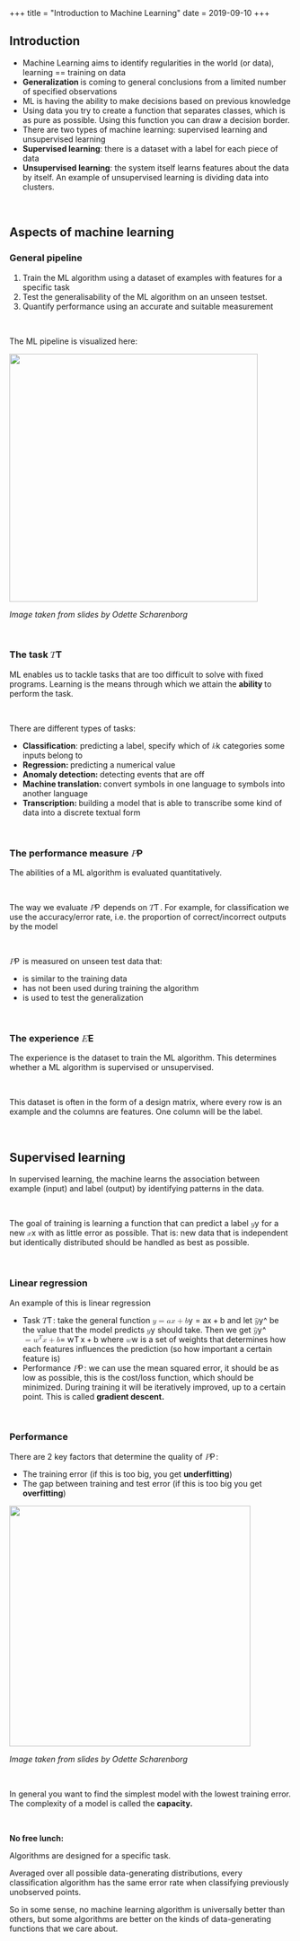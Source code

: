 +++
title = "Introduction to Machine Learning"
date = 2019-09-10
+++
<h2 id="introduction">Introduction</h2><ul><li>Machine Learning aims to identify regularities in the world (or data), learning == training on data</li><li><strong>Generalization </strong>is coming to general conclusions from a limited number of specified observations</li><li>ML is having the ability to make decisions based on previous knowledge</li><li>Using data you try to create a function that separates classes, which is as pure as possible. Using this function you can draw a decision border.</li><li>There are two types of machine learning: supervised learning and unsupervised learning</li><li class="ql-indent-1"><strong>Supervised learning</strong>: there is a dataset with a label for each piece of data</li><li class="ql-indent-1"><strong>Unsupervised learning</strong>: the system itself learns features about the data by itself. An example of unsupervised learning is dividing data into clusters.</li></ul><p><br></p><h2 id="aspects-of-machine-learning">Aspects of machine learning</h2><h3 id="general-pipeline">General pipeline</h3><ol><li>Train the ML algorithm using a dataset of examples with features for a specific task</li><li>Test the generalisability of the ML algorithm on an unseen testset.</li><li>Quantify performance using an accurate and suitable measurement</li></ol><p><br></p><p>The ML pipeline is visualized here:</p><p><img src="https://i.imgur.com/qezOQp4.png" width="442"></p><p><em>Image taken from slides by Odette Scharenborg</em></p><p><br></p><h3 id="the-task-﻿ttt﻿-">The task <span class="ql-formula" data-value="T">﻿<span contenteditable="false"><span class="katex"><span class="katex-mathml"><math><semantics><mrow><mi>T</mi></mrow><annotation encoding="application/x-tex">T</annotation></semantics></math></span><span class="katex-html" aria-hidden="true"><span class="base"><span class="strut" style="height: 0.68333em; vertical-align: 0em;"></span><span style="margin-right: 0.13889em;" class="mord mathdefault">T</span></span></span></span></span>﻿</span> </h3><p>ML enables us to tackle tasks that are too difficult to solve with fixed programs. Learning is the means through which we attain the <strong>ability </strong>to perform the task.</p><p><br></p><p>There are different types of tasks:</p><ul><li><strong>Classification</strong>: predicting a label, specify which of <span class="ql-formula" data-value="k">﻿<span contenteditable="false"><span class="katex"><span class="katex-mathml"><math><semantics><mrow><mi>k</mi></mrow><annotation encoding="application/x-tex">k</annotation></semantics></math></span><span class="katex-html" aria-hidden="true"><span class="base"><span class="strut" style="height: 0.69444em; vertical-align: 0em;"></span><span style="margin-right: 0.03148em;" class="mord mathdefault">k</span></span></span></span></span>﻿</span> categories some inputs belong to</li><li><strong>Regression: </strong>predicting a numerical value</li><li><strong>Anomaly detection: </strong>detecting events that are off</li><li><strong>Machine translation: </strong>convert symbols in one language to symbols into another language</li><li><strong>Transcription: </strong>building a model that is able to transcribe some kind of data into a discrete textual form</li></ul><p><br></p><h3 id="the-performance-measure-﻿ppp﻿-">The performance measure <span class="ql-formula" data-value="P">﻿<span contenteditable="false"><span class="katex"><span class="katex-mathml"><math><semantics><mrow><mi>P</mi></mrow><annotation encoding="application/x-tex">P</annotation></semantics></math></span><span class="katex-html" aria-hidden="true"><span class="base"><span class="strut" style="height: 0.68333em; vertical-align: 0em;"></span><span style="margin-right: 0.13889em;" class="mord mathdefault">P</span></span></span></span></span>﻿</span> </h3><p>The abilities of a ML algorithm is evaluated quantitatively.</p><p><br></p><p>The way we evaluate <span class="ql-formula" data-value="P">﻿<span contenteditable="false"><span class="katex"><span class="katex-mathml"><math><semantics><mrow><mi>P</mi></mrow><annotation encoding="application/x-tex">P</annotation></semantics></math></span><span class="katex-html" aria-hidden="true"><span class="base"><span class="strut" style="height: 0.68333em; vertical-align: 0em;"></span><span style="margin-right: 0.13889em;" class="mord mathdefault">P</span></span></span></span></span>﻿</span> depends on <span class="ql-formula" data-value="T">﻿<span contenteditable="false"><span class="katex"><span class="katex-mathml"><math><semantics><mrow><mi>T</mi></mrow><annotation encoding="application/x-tex">T</annotation></semantics></math></span><span class="katex-html" aria-hidden="true"><span class="base"><span class="strut" style="height: 0.68333em; vertical-align: 0em;"></span><span style="margin-right: 0.13889em;" class="mord mathdefault">T</span></span></span></span></span>﻿</span>. For example, for classification we use the accuracy/error rate, i.e. the proportion of correct/incorrect outputs by the model</p><p><br></p><p><span class="ql-formula" data-value="P">﻿<span contenteditable="false"><span class="katex"><span class="katex-mathml"><math><semantics><mrow><mi>P</mi></mrow><annotation encoding="application/x-tex">P</annotation></semantics></math></span><span class="katex-html" aria-hidden="true"><span class="base"><span class="strut" style="height: 0.68333em; vertical-align: 0em;"></span><span style="margin-right: 0.13889em;" class="mord mathdefault">P</span></span></span></span></span>﻿</span> is measured on unseen test data that:</p><ul><li>is similar to the training data</li><li>has not been used during training the algorithm</li><li>is used to test the generalization</li></ul><p><br></p><h3 id="the-experience-﻿eee﻿-">The experience <span class="ql-formula" data-value="E">﻿<span contenteditable="false"><span class="katex"><span class="katex-mathml"><math><semantics><mrow><mi>E</mi></mrow><annotation encoding="application/x-tex">E</annotation></semantics></math></span><span class="katex-html" aria-hidden="true"><span class="base"><span class="strut" style="height: 0.68333em; vertical-align: 0em;"></span><span style="margin-right: 0.05764em;" class="mord mathdefault">E</span></span></span></span></span>﻿</span> </h3><p>The experience is the dataset to train the ML algorithm. This determines whether a ML algorithm is supervised or unsupervised.</p><p><br></p><p>This dataset is often in the form of a design matrix, where every row is an example and the columns are features. One column will be the label.</p><p><br></p><h2 id="supervised-learning">Supervised learning</h2><p>In supervised learning, the machine learns the association between example (input) and label (output) by identifying patterns in the data. </p><p><br></p><p>The goal of training is learning a function that can predict a label <span class="ql-formula" data-value="y">﻿<span contenteditable="false"><span class="katex"><span class="katex-mathml"><math><semantics><mrow><mi>y</mi></mrow><annotation encoding="application/x-tex">y</annotation></semantics></math></span><span class="katex-html" aria-hidden="true"><span class="base"><span class="strut" style="height: 0.625em; vertical-align: -0.19444em;"></span><span style="margin-right: 0.03588em;" class="mord mathdefault">y</span></span></span></span></span>﻿</span> for a new <span class="ql-formula" data-value="x">﻿<span contenteditable="false"><span class="katex"><span class="katex-mathml"><math><semantics><mrow><mi>x</mi></mrow><annotation encoding="application/x-tex">x</annotation></semantics></math></span><span class="katex-html" aria-hidden="true"><span class="base"><span class="strut" style="height: 0.43056em; vertical-align: 0em;"></span><span class="mord mathdefault">x</span></span></span></span></span>﻿</span> with as little error as possible. That is: new data that is independent but identically distributed should be handled as best as possible.</p><p><br></p><h3 id="linear-regression">Linear regression</h3><p>An example of this is linear regression</p><ul><li>Task <span class="ql-formula" data-value="T">﻿<span contenteditable="false"><span class="katex"><span class="katex-mathml"><math><semantics><mrow><mi>T</mi></mrow><annotation encoding="application/x-tex">T</annotation></semantics></math></span><span class="katex-html" aria-hidden="true"><span class="base"><span class="strut" style="height: 0.68333em; vertical-align: 0em;"></span><span style="margin-right: 0.13889em;" class="mord mathdefault">T</span></span></span></span></span>﻿</span>: take the general function <span class="ql-formula" data-value="y=ax+b">﻿<span contenteditable="false"><span class="katex"><span class="katex-mathml"><math><semantics><mrow><mi>y</mi><mo>=</mo><mi>a</mi><mi>x</mi><mo>+</mo><mi>b</mi></mrow><annotation encoding="application/x-tex">y=ax+b</annotation></semantics></math></span><span class="katex-html" aria-hidden="true"><span class="base"><span class="strut" style="height: 0.625em; vertical-align: -0.19444em;"></span><span style="margin-right: 0.03588em;" class="mord mathdefault">y</span><span class="mspace" style="margin-right: 0.2777777777777778em;"></span><span class="mrel">=</span><span class="mspace" style="margin-right: 0.2777777777777778em;"></span></span><span class="base"><span class="strut" style="height: 0.66666em; vertical-align: -0.08333em;"></span><span class="mord mathdefault">a</span><span class="mord mathdefault">x</span><span class="mspace" style="margin-right: 0.2222222222222222em;"></span><span class="mbin">+</span><span class="mspace" style="margin-right: 0.2222222222222222em;"></span></span><span class="base"><span class="strut" style="height: 0.69444em; vertical-align: 0em;"></span><span class="mord mathdefault">b</span></span></span></span></span>﻿</span> and let <span class="ql-formula" data-value="\hat{y}">﻿<span contenteditable="false"><span class="katex"><span class="katex-mathml"><math><semantics><mrow><mover accent="true"><mi>y</mi><mo>^</mo></mover></mrow><annotation encoding="application/x-tex">\hat{y}</annotation></semantics></math></span><span class="katex-html" aria-hidden="true"><span class="base"><span class="strut" style="height: 0.8888799999999999em; vertical-align: -0.19444em;"></span><span class="mord accent"><span class="vlist-t vlist-t2"><span class="vlist-r"><span class="vlist" style="height: 0.69444em;"><span class="" style="top: -3em;"><span class="pstrut" style="height: 3em;"></span><span class="mord"><span style="margin-right: 0.03588em;" class="mord mathdefault">y</span></span></span><span class="" style="top: -3em;"><span class="pstrut" style="height: 3em;"></span><span class="accent-body" style="left: -0.19444em;">^</span></span></span><span class="vlist-s">​</span></span><span class="vlist-r"><span class="vlist" style="height: 0.19444em;"><span class=""></span></span></span></span></span></span></span></span></span>﻿</span> be the value that the model predicts <span class="ql-formula" data-value="y">﻿<span contenteditable="false"><span class="katex"><span class="katex-mathml"><math><semantics><mrow><mi>y</mi></mrow><annotation encoding="application/x-tex">y</annotation></semantics></math></span><span class="katex-html" aria-hidden="true"><span class="base"><span class="strut" style="height: 0.625em; vertical-align: -0.19444em;"></span><span style="margin-right: 0.03588em;" class="mord mathdefault">y</span></span></span></span></span>﻿</span> should take. Then we get <span class="ql-formula" data-value="\hat{y}">﻿<span contenteditable="false"><span class="katex"><span class="katex-mathml"><math><semantics><mrow><mover accent="true"><mi>y</mi><mo>^</mo></mover></mrow><annotation encoding="application/x-tex">\hat{y}</annotation></semantics></math></span><span class="katex-html" aria-hidden="true"><span class="base"><span class="strut" style="height: 0.8888799999999999em; vertical-align: -0.19444em;"></span><span class="mord accent"><span class="vlist-t vlist-t2"><span class="vlist-r"><span class="vlist" style="height: 0.69444em;"><span class="" style="top: -3em;"><span class="pstrut" style="height: 3em;"></span><span class="mord"><span style="margin-right: 0.03588em;" class="mord mathdefault">y</span></span></span><span class="" style="top: -3em;"><span class="pstrut" style="height: 3em;"></span><span class="accent-body" style="left: -0.19444em;">^</span></span></span><span class="vlist-s">​</span></span><span class="vlist-r"><span class="vlist" style="height: 0.19444em;"><span class=""></span></span></span></span></span></span></span></span></span>﻿</span><span class="ql-formula" data-value="=w^Tx+b">﻿<span contenteditable="false"><span class="katex"><span class="katex-mathml"><math><semantics><mrow><mo>=</mo><msup><mi>w</mi><mi>T</mi></msup><mi>x</mi><mo>+</mo><mi>b</mi></mrow><annotation encoding="application/x-tex">=w^Tx+b</annotation></semantics></math></span><span class="katex-html" aria-hidden="true"><span class="base"><span class="strut" style="height: 0.36687em; vertical-align: 0em;"></span><span class="mrel">=</span><span class="mspace" style="margin-right: 0.2777777777777778em;"></span></span><span class="base"><span class="strut" style="height: 0.924661em; vertical-align: -0.08333em;"></span><span class="mord"><span style="margin-right: 0.02691em;" class="mord mathdefault">w</span><span class="msupsub"><span class="vlist-t"><span class="vlist-r"><span class="vlist" style="height: 0.8413309999999999em;"><span class="" style="top: -3.063em; margin-right: 0.05em;"><span class="pstrut" style="height: 2.7em;"></span><span class="sizing reset-size6 size3 mtight"><span style="margin-right: 0.13889em;" class="mord mathdefault mtight">T</span></span></span></span></span></span></span></span><span class="mord mathdefault">x</span><span class="mspace" style="margin-right: 0.2222222222222222em;"></span><span class="mbin">+</span><span class="mspace" style="margin-right: 0.2222222222222222em;"></span></span><span class="base"><span class="strut" style="height: 0.69444em; vertical-align: 0em;"></span><span class="mord mathdefault">b</span></span></span></span></span>﻿</span> where <span class="ql-formula" data-value="w">﻿<span contenteditable="false"><span class="katex"><span class="katex-mathml"><math><semantics><mrow><mi>w</mi></mrow><annotation encoding="application/x-tex">w</annotation></semantics></math></span><span class="katex-html" aria-hidden="true"><span class="base"><span class="strut" style="height: 0.43056em; vertical-align: 0em;"></span><span style="margin-right: 0.02691em;" class="mord mathdefault">w</span></span></span></span></span>﻿</span> is a set of weights that determines how each features influences the prediction (so how important a certain feature is)</li><li>Performance <span class="ql-formula" data-value="P">﻿<span contenteditable="false"><span class="katex"><span class="katex-mathml"><math><semantics><mrow><mi>P</mi></mrow><annotation encoding="application/x-tex">P</annotation></semantics></math></span><span class="katex-html" aria-hidden="true"><span class="base"><span class="strut" style="height: 0.68333em; vertical-align: 0em;"></span><span style="margin-right: 0.13889em;" class="mord mathdefault">P</span></span></span></span></span>﻿</span>: we can use the mean squared error, it should be as low as possible, this is the cost/loss function, which should be minimized. During training it will be iteratively improved, up to a certain point. This is called <strong>gradient descent.</strong></li></ul><p><br></p><h3 id="performance">Performance</h3><p>There are 2 key factors that determine the quality of <span class="ql-formula" data-value="P">﻿<span contenteditable="false"><span class="katex"><span class="katex-mathml"><math><semantics><mrow><mi>P</mi></mrow><annotation encoding="application/x-tex">P</annotation></semantics></math></span><span class="katex-html" aria-hidden="true"><span class="base"><span class="strut" style="height: 0.68333em; vertical-align: 0em;"></span><span style="margin-right: 0.13889em;" class="mord mathdefault">P</span></span></span></span></span>﻿</span>:</p><ul><li>The training error (if this is too big, you get <strong>underfitting</strong>)</li><li>The gap between training and test error (if this is too big you get <strong>overfitting</strong>)</li></ul><p><img src="https://i.imgur.com/xljFXgV.png" width="429"></p><p><em>Image taken from slides by Odette Scharenborg</em></p><p><br></p><p>In general you want to find the simplest model with the lowest training error. The complexity of a model is called the <strong>capacity.</strong></p><p><br></p><p><strong>No free lunch: </strong></p><p>Algorithms are designed for a specific task.</p><p>Averaged over all possible data-generating distributions, every classification algorithm has the same error rate when classifying previously unobserved points.</p><p>So in some sense, no machine learning algorithm is universally better than others, but some algorithms are better on the kinds of data-generating functions that we care about.</p>